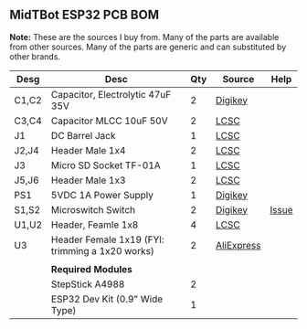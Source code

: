 ## MidTBot ESP32 PCB BOM

**Note:** These are the sources I buy from. Many of the parts are available from other sources. Many of the parts are generic and can substituted by other brands. 

| Desg  | Desc                                            | Qty  | Source                                                       | Help                                                      |
| ----- | ----------------------------------------------- | ---- | ------------------------------------------------------------ | --------------------------------------------------------- |
| C1,C2 | Capacitor, Electrolytic 47uF 35V                | 2    | [Digikey](https://www.digikey.com/short/p99tbh)              |                                                           |
| C3,C4 | Capacitor MLCC 10uF 50V                         | 2    | [LCSC](https://lcsc.com/product-detail/Multilayer-Ceramic-Capacitors-MLCC-SMD-SMT_SAMSUNG_CL31A106KBHNNNE_10uF-106-10-50V_C13585.html) |                                                           |
| J1    | DC Barrel Jack                                  | 1    | [LCSC](https://lcsc.com/product-detail/Power-Connectors_Korean-Hroparts-Elec-DC-005C-20A_C84007.html) |                                                           |
| J2,J4 | Header Male 1x4                                 | 2    | [LCSC](https://lcsc.com/product-detail/Pin-Header-Female-Header_Nextronics-Engineering-Z-211-0411-0021-001_C152150.html) |                                                           |
| J3    | Micro SD Socket TF-01A                          | 1    | [LCSC](https://lcsc.com/product-detail/Connector-Card-Sockets_Korean-Hroparts-Elec-TF-01A_C91145.html) |                                                           |
| J5,J6 | Header Male 1x3                                 | 2    | [LCSC](https://lcsc.com/product-detail/Pin-Header-Female-Header_Boom-Precision-Elec-Header-2-54mm-1-3P_C49257.html) |                                                           |
| PS1   | 5VDC 1A Power Supply                            | 1    | [Digikey](<https://www.digikey.com/short/p993jw>)            |                                                           |
| S1,S2 | Microswitch Switch                              | 2    | [Digikey](<https://www.digikey.com/short/p993q4>)            | [Issue](https://github.com/bdring/midTbot_esp32/issues/2) |
| U1,U2 | Header, Feamle 1x8                              | 4    | [LCSC](https://lcsc.com/product-detail/Female-Header_2-54mm-1-8P-Straight-Female-header_C27438.html) |                                                           |
| U3    | Header Female 1x19 (FYI: trimming a 1x20 works) | 2    | [AliExpress](https://www.aliexpress.com/item/32760209508.html) |                                                           |
|       |                                                 |      |                                                              |                                                           |
|       | **Required Modules**                            |      |                                                              |                                                           |
|       | StepStick A4988                                 | 2    |                                                              |                                                           |
|       | ESP32 Dev Kit (0.9" Wide Type)                  | 1    |                                                              |                                                           |

